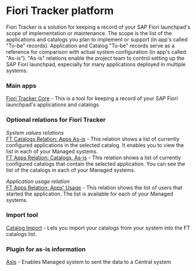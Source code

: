 # Fiori Tracker platform

Fiori Tracker is a solution for keeping a record of your SAP Fiori launchpad's scope of implementation or maintenance. The scope is the list of the applications and catalogs you plan to implement or support (in app's called "To-be" records). Application and Catalog "To-be" records serve as a reference for comparison with actual system configuration (in app's called "As-is"). "As-is" relations enable the project team to control setting up the SAP Fiori launchpad, especially for many applications deployed in multiple systems.

### Main apps
[Fiori Tracker Core](ft-core.md) - This is a tool for keeping a record of your SAP Fiori launchpad's applications and catalogs

### Optional relations for Fiori Tracker
*System values relations*<br>
[FT Catalogs Relation: Apps As-is](/ft-cats-rel-apps-asis.md) - This relation shows a list of currently configured applications in the selected catalog. It enables you to view the list in each of your Managed systems.<br>
[FT Apps Relation: Catalogs, As-is](ft-apps-rel-catalogs-asis.md) - This relation shows a list of currently configured catalogs that contain the selected application. You can see the list of the catalogs in each of your Managed systems.

*Application usage relation*<br>
[FT Apps Relation: Apps' Usage](ft-apps-rel-appsusage.md) - This relation shows the list of users that started the application. The list is available for each of your Managed systems.

### Import tool
[Catalog Import](ci.md) - Lets you import your catalogs from your system into the FT catalogs list.

### Plugin for as-is information
[AsIs](asis.md) - Enables Managed system to sent the data to a Central system
